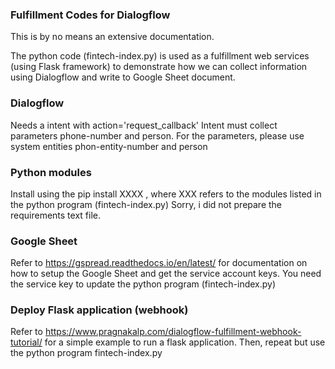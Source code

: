 ### Fulfillment Codes for Dialogflow
This is by no means an extensive documentation.

The python code (fintech-index.py) is used as a fulfillment web services (using Flask framework) to demonstrate how we can collect information using Dialogflow and write to Google Sheet document.

### Dialogflow

Needs a intent with action='request_callback'
Intent must collect parameters phone-number and person.
For the parameters, please use system entities phon-entity-number and person

### Python modules

Install using the pip install XXXX , where XXX refers to the modules listed in the python program (fintech-index.py)
Sorry, i did not prepare the requirements text file.

### Google Sheet

Refer to https://gspread.readthedocs.io/en/latest/ for documentation on how to setup the Google Sheet and get the service account keys.
You need the service key to update the python program (fintech-index.py)

### Deploy Flask application (webhook)

Refer to https://www.pragnakalp.com/dialogflow-fulfillment-webhook-tutorial/ for a simple example to run a flask application.
Then, repeat but use the python program fintech-index.py
